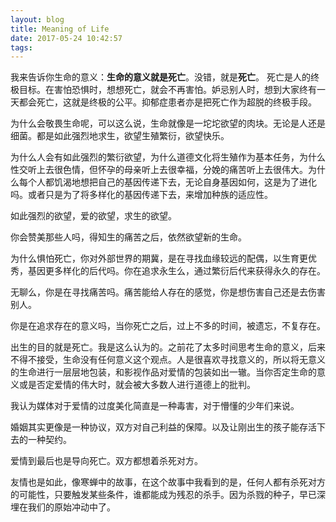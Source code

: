 ```yaml
---
layout: blog
title: Meaning of Life
date: 2017-05-24 10:42:57
tags:
---
```


我来告诉你生命的意义：**生命的意义就是死亡**。没错，就是**死亡**。
死亡是人的终极目标。在害怕恐惧时，想想死亡，就会不再害怕。妒忌别人时，想到大家终有一天都会死亡，这就是终极的公平。抑郁症患者亦是把死亡作为超脱的终极手段。

为什么会敬畏生命呢，可以这么说，生命就像是一坨坨欲望的肉块。无论是人还是细菌。都是如此强烈地求生，欲望生殖繁衍，欲望快乐。

为什么人会有如此强烈的繁衍欲望，为什么道德文化将生殖作为基本任务，为什么性交听上去很色情，但怀孕的母亲听上去很幸福，分娩的痛苦听上去很伟大。为什么每个人都饥渴地想把自己的基因传递下去，无论自身基因如何，这是为了进化吗。或者只是为了将多样化的基因传递下去，来增加种族的适应性。

如此强烈的欲望，爱的欲望，求生的欲望。

你会赞美那些人吗，得知生的痛苦之后，依然欲望新的生命。

为什么惧怕死亡，你对外部世界的期冀，是在寻找血缘较远的配偶，以生育更优秀，基因更多样化的后代吗。你在追求永生么，通过繁衍后代来获得永久的存在。

无聊么，你是在寻找痛苦吗。痛苦能给人存在的感觉，你是想伤害自己还是去伤害别人。

你是在追求存在的意义吗，当你死亡之后，过上不多的时间，被遗忘，不复存在。

出生的目的就是死亡。我是这么认为的。之前花了太多时间思考生命的意义，后来不得不接受，生命没有任何意义这个观点。人是很喜欢寻找意义的，所以将无意义的生命进行一层层地包装，和影视作品对爱情的包装如出一辙。当你否定生命的意义或是否定爱情的伟大时，就会被大多数人进行道德上的批判。

我认为媒体对于爱情的过度美化简直是一种毒害，对于懵懂的少年们来说。

婚姻其实更像是一种协议，双方对自己利益的保障。以及让刚出生的孩子能存活下去的一种契约。

爱情到最后也是导向死亡。双方都想着杀死对方。

友情也是如此，像寒蝉中的故事，在这个故事中我看到的是，任何人都有杀死对方的可能性，只要触发某些条件，谁都能成为残忍的杀手。因为杀戮的种子，早已深埋在我们的原始冲动中了。